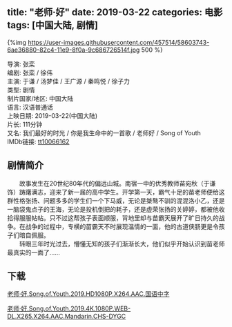 title: "老师·好"
date: 2019-03-22
categories: 电影
tags: [中国大陆, 剧情]
---
{%img https://user-images.githubusercontent.com/457514/58603743-6ae36880-82c4-11e9-8f0a-9c686726514f.jpg 500 %}

导演: 张栾  
编剧: 张栾 / 徐伟  
主演: 于谦 / 汤梦佳 / 王广源 / 秦鸣悦 / 徐子力  
类型: 剧情  
制片国家/地区: 中国大陆  
语言: 汉语普通话  
上映日期: 2019-03-22(中国大陆)  
片长: 111分钟  
又名: 我们最好的时光 / 你是我生命中的一首歌 / 老师好 / Song of Youth  
IMDb链接: [tt10066162](http://www.imdb.com/title/tt10066162)

## 剧情简介

　　故事发生在20世纪80年代的偏远山城。南宿一中的优秀教师苗宛秋（于谦 饰）踌躇满志，迎来了新一届的高中学生。开学第一天，霸气十足的苗老师便给这群性格张扬、问题多多的学生们一个下马威，无论是桀骜不驯的混混洛小乙，还是一脑袋鬼点子的王海，无论是投机倒把的耗子，还是虚荣张扬的关婷婷，都被他收拾得服服帖帖。只不过这帮孩子表面顺服，背地里却与苗霸天展开了旷日持久的战争。在战争的过程中，专横的苗霸天不时展现温情的一面，他的古道侠肠更是令孩子们暗自佩服。  
　　转眼三年时光过去，懵懂无知的孩子们渐渐长大，他们似乎开始认识到苗老师最真实的一面了……

## 下载

[老师·好.Song.of.Youth.2019.HD1080P.X264.AAC.国语中字](magnet:?xt=urn:btih:40D3B6315F733E4051E5C2DC1887DB141B3F16C8)

[老师·好.Song.of.Youth.2019.4K.1080P.WEB-DL.X265.X264.AAC.Mandarin.CHS-DYGC](magnet:?xt=urn:btih:67F0ED992D863964818D45FFD6030DC0D36FDD36)
